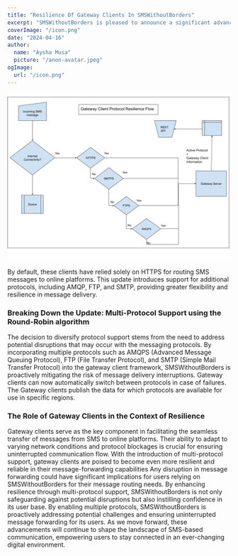```yaml
---
title: "Resilience Of Gateway Clients In SMSWithoutBorders"
excerpt: "SMSWithoutBorders is pleased to announce a significant advancement in message-forwarding functionalities for its gateway clients"
coverImage: "/icon.png"
date: "2024-04-16"
author:
  name: "Aysha Musa"
  picture: "/anon-avatar.jpeg"
ogImage:
  url: "/icon.png"
---
```


![resilience-flow](/public/posts/resilience-flow.png)

By default, these clients have relied solely on HTTPS for routing SMS messages to online platforms. This update introduces support for additional protocols, including AMQP, FTP, and SMTP, providing greater flexibility and resilience in message delivery. 


### Breaking Down the Update: Multi-Protocol Support using the Round-Robin algorithm

The decision to diversify protocol support stems from the need to address potential disruptions that may occur with the messaging protocols. By incorporating multiple protocols such as AMQPS (Advanced Message Queuing Protocol), FTP (File Transfer Protocol), and SMTP (Simple Mail Transfer Protocol) into the gateway client framework, SMSWithoutBorders is proactively mitigating the risk of message delivery interruptions. Gateway clients can now automatically switch between protocols in case of failures. The Gateway clients publish the data for which protocols are available for use in specific regions.

### The Role of Gateway Clients in the Context of Resilience 

Gateway clients serve as the key component in facilitating the seamless transfer of messages from SMS to online platforms. Their ability to adapt to varying network conditions and protocol blockages is crucial for ensuring uninterrupted communication flow. With the introduction of multi-protocol support, gateway clients are poised to become even more resilient and reliable in their message-forwarding capabilities
Any disruption in message forwarding could have significant implications for users relying on SMSWithoutBorders for their message routing needs. By enhancing resilience through multi-protocol support, SMSWithoutBorders is not only safeguarding against potential disruptions but also instilling confidence in its user base.
By enabling multiple protocols, SMSWithoutBorders is proactively addressing potential challenges and ensuring uninterrupted message forwarding for its users. As we move forward, these advancements will continue to shape the landscape of SMS-based communication, empowering users to stay connected in an ever-changing digital environment.


